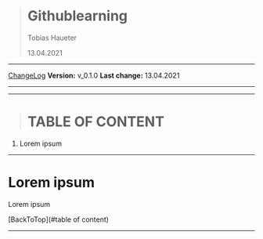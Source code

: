 > # Githublearning
>
> Tobias Haueter
>
> 13.04.2021

---

[ChangeLog](changeLog.md)     **Version:** v_0.1.0		**Last change:** 13.04.2021

---





---





> # TABLE OF CONTENT

1. Lorem ipsum

---






# Lorem ipsum

Lorem ipsum

[BackToTop](#table of content)

---

